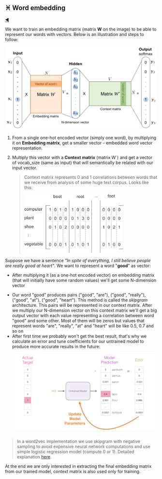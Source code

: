 ## :pisces: Word embedding

[:arrow_backward:](nlp_index)

We want to train an embedding matrix (matrix **W** on the image) to be able to represent our words with vectors. Below is an illustration and steps to follow:

<img src="../../../src/img/nlp/1.png" alt="image-20220328152933380" style="zoom: 55%;" />

1. From a single one-hot encoded vector (simply one word), by multiplying it on **Embedding matrix**, get a smaller vector - embedded word vector representation.

2. Multiply this vector with a **Context matrix** (matrix W`) and get a vector of vocab_size (same as input) that will semantically be related with our input vector. 

   > Context matrix represents 0 and 1 correlations between words that we receive from analysis of some huge text corpus. Looks like this:
   >
   > <img src="../../../src/img/nlp/2.png" alt="word_context_matrix" style="zoom:50%;" />

Suppose we have a sentence *"In spite of everything, I still believe people are really good at heart"*. We want to represent a word "**good**" as vector:

* After multiplying it (as a one-hot encoded vector) on embedding matrix (that will initially have some random values) we'll get some N-dimension vector

- Our word "good" produces pairs ("good", "are"), ("good", "really"), ("good", "at"), ("good", "heart"). This method is called the *skipgram* architecture. This pairs will be represented in our context matrix. After we multiply our N-dimension vector on this context matrix we'll get a big output vector with each value representing a correlation between word "good" and some other. Most of them will be zeros but values that represent words "are", "really", "at" and "heart" will be like 0.5, 0.7 and so on
- After first time we probably won't get the best result, that's why we calculate an error and tune coefficients for our untrained model to produce more accurate results in the future:
  <img src="../../../src/img/nlp/3.png" alt="image-20220328154307480" style="zoom:50%;" />

> In a word2vec implementation we use skipgram with negative sampling to avoid expensive neural network computations and use simple logistic regression model (compute 0 or 1). Detailed explanation [here](http://jalammar.github.io/illustrated-word2vec/). 

At the end we are only interested in extracting the final embedding matrix from our trained model, context matrix is also used only for training. 




